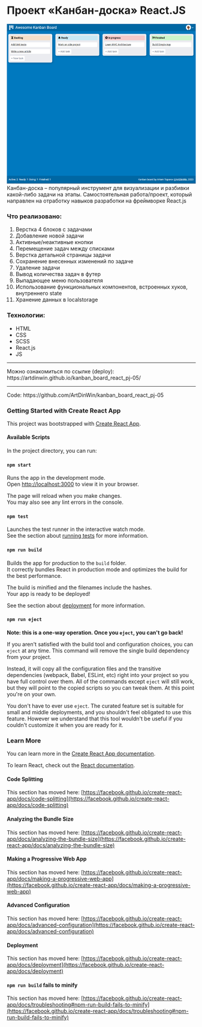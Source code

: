 # Проект «Канбан-доска» React.JS
![Preview](https://github.com/ArtDinWin/kanban_board_react_pj-05/blob/master/preview.png)
Канбан-доска – популярный инструмент для визуализации и разбивки какой-либо задачи на этапы.
Самостоятельная работа/проект, который направлен на отработку навыков разработки на фреймворке React.js

### Что реализовано:

1. Верстка 4 блоков с задачами
2. Добавление новой задачи
3. Активные/неактивные кнопки
4. Перемещение задач между списками
5. Верстка детальной страницы задачи
6. Сохранение внесенных изменений по задаче
7. Удаление задачи
8. Вывод количества задач в футер
9. Выпадающее меню пользователя
10. Использование функциональных компонентов, встроенных хуков, внутреннего state
11. Хранение данных в localstorage

### Технологии:

- HTML
- CSS
- SCSS
- React.js
- JS
  
<hr>
Можно ознакомиться по ссылке (deploy): https://artdinwin.github.io/kanban_board_react_pj-05/
<hr>
Code: https://github.com/ArtDinWin/kanban_board_react_pj-05

### Getting Started with Create React App

This project was bootstrapped with [Create React App](https://github.com/facebook/create-react-app).

#### Available Scripts

In the project directory, you can run:

#### `npm start`

Runs the app in the development mode.\
Open [http://localhost:3000](http://localhost:3000) to view it in your browser.

The page will reload when you make changes.\
You may also see any lint errors in the console.

#### `npm test`

Launches the test runner in the interactive watch mode.\
See the section about [running tests](https://facebook.github.io/create-react-app/docs/running-tests) for more information.

#### `npm run build`

Builds the app for production to the `build` folder.\
It correctly bundles React in production mode and optimizes the build for the best performance.

The build is minified and the filenames include the hashes.\
Your app is ready to be deployed!

See the section about [deployment](https://facebook.github.io/create-react-app/docs/deployment) for more information.

#### `npm run eject`

**Note: this is a one-way operation. Once you `eject`, you can't go back!**

If you aren't satisfied with the build tool and configuration choices, you can `eject` at any time. This command will remove the single build dependency from your project.

Instead, it will copy all the configuration files and the transitive dependencies (webpack, Babel, ESLint, etc) right into your project so you have full control over them. All of the commands except `eject` will still work, but they will point to the copied scripts so you can tweak them. At this point you're on your own.

You don't have to ever use `eject`. The curated feature set is suitable for small and middle deployments, and you shouldn't feel obligated to use this feature. However we understand that this tool wouldn't be useful if you couldn't customize it when you are ready for it.

### Learn More

You can learn more in the [Create React App documentation](https://facebook.github.io/create-react-app/docs/getting-started).

To learn React, check out the [React documentation](https://reactjs.org/).

#### Code Splitting

This section has moved here: [https://facebook.github.io/create-react-app/docs/code-splitting](https://facebook.github.io/create-react-app/docs/code-splitting)

#### Analyzing the Bundle Size

This section has moved here: [https://facebook.github.io/create-react-app/docs/analyzing-the-bundle-size](https://facebook.github.io/create-react-app/docs/analyzing-the-bundle-size)

#### Making a Progressive Web App

This section has moved here: [https://facebook.github.io/create-react-app/docs/making-a-progressive-web-app](https://facebook.github.io/create-react-app/docs/making-a-progressive-web-app)

#### Advanced Configuration

This section has moved here: [https://facebook.github.io/create-react-app/docs/advanced-configuration](https://facebook.github.io/create-react-app/docs/advanced-configuration)

#### Deployment

This section has moved here: [https://facebook.github.io/create-react-app/docs/deployment](https://facebook.github.io/create-react-app/docs/deployment)

#### `npm run build` fails to minify

This section has moved here: [https://facebook.github.io/create-react-app/docs/troubleshooting#npm-run-build-fails-to-minify](https://facebook.github.io/create-react-app/docs/troubleshooting#npm-run-build-fails-to-minify)
